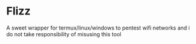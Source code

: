 # Flizz
A sweet wrapper for termux/linux/windows to pentest wifi networks and i do not take responsibility of misusing this tool

